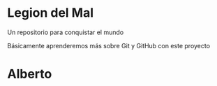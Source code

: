 # Legion del Mal
Un repositorio para conquistar el mundo

Básicamente aprenderemos más sobre Git y GitHub con este proyecto


# Alberto
